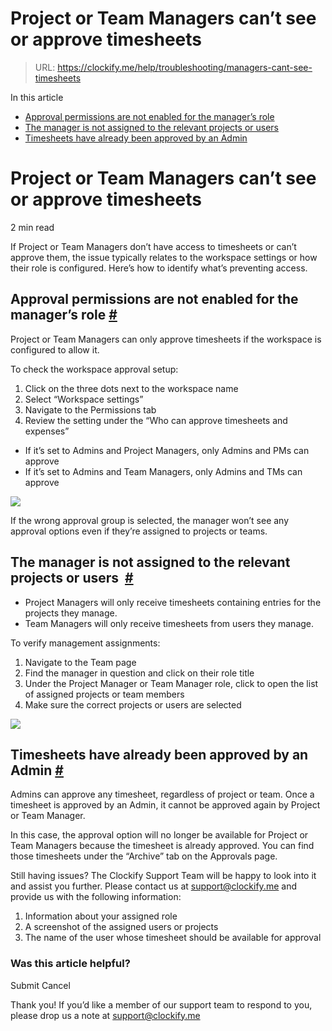 # Project or Team Managers can’t see or approve timesheets

> URL: https://clockify.me/help/troubleshooting/managers-cant-see-timesheets

In this article

* [Approval permissions are not enabled for the manager’s role](#approval-permissions-are-not-enabled-for-the-manager’s-role)
* [The manager is not assigned to the relevant projects or users](#the-manager-is-not-assigned-to-the-relevant-projects-or-users )
* [Timesheets have already been approved by an Admin](#timesheets-have-already-been-approved-by-an-admin)

# Project or Team Managers can’t see or approve timesheets

2 min read

If Project or Team Managers don’t have access to timesheets or can’t approve them, the issue typically relates to the workspace settings or how their role is configured. Here’s how to identify what’s preventing access.

## Approval permissions are not enabled for the manager’s role [#](#approval-permissions-are-not-enabled-for-the-managers-role)

Project or Team Managers can only approve timesheets if the workspace is configured to allow it.

To check the workspace approval setup:

1. Click on the three dots next to the workspace name
2. Select “Workspace settings”
3. Navigate to the Permissions tab
4. Review the setting under the “Who can approve timesheets and expenses”

* If it’s set to Admins and Project Managers, only Admins and PMs can approve
* If it’s set to Admins and Team Managers, only Admins and TMs can approve

![](https://clockify.me/help/wp-content/uploads/2025/06/AD_4nXfOv4V1BfEjc0ZInwQpuX3pBV4355tg5qbYw9Sh_y6gM4hhm2xBGSJaEClIpl-oYUXo9pzTtwFH7-LcPXH5ZzU170hyJ8bmLPWlyWx6-ntElF0_F-3eUtw19lNYVsquLdtfpne-.png)

If the wrong approval group is selected, the manager won’t see any approval options even if they’re assigned to projects or teams.

## The manager is not assigned to the relevant projects or users  [#](#the-manager-is-not-assigned-to-the-relevant-projects-or-users)

* Project Managers will only receive timesheets containing entries for the projects they manage.
* Team Managers will only receive timesheets from users they manage.

To verify management assignments:

1. Navigate to the Team page
2. Find the manager in question and click on their role title
3. Under the Project Manager or Team Manager role, click to open the list of assigned projects or team members
4. Make sure the correct projects or users are selected

![](https://clockify.me/help/wp-content/uploads/2025/06/AD_4nXcTeuDWRoUgsubyc6mrQM9XBWVZeiPCnEvOIe8qX5BoVU25f2iQp6UGxgNF_GxTorgm8BLSLe9OvdhyKnf-0ldz9AIPUD-lwHmoHhLIKEdDujIjqc6uidaAH8VDUwb2sySc1YhOTg.png)

## Timesheets have already been approved by an Admin [#](#timesheets-have-already-been-approved-by-an-admin)

Admins can approve any timesheet, regardless of project or team. Once a timesheet is approved by an Admin, it cannot be approved again by Project or Team Manager.

In this case, the approval option will no longer be available for Project or Team Managers because the timesheet is already approved. You can find those timesheets under the “Archive” tab on the Approvals page.

Still having issues? The Clockify Support Team will be happy to look into it and assist you further. Please contact us at [support@clockify.me](mailto:support@clockify.me) and provide us with the following information:

1. Information about your assigned role
2. A screenshot of the assigned users or projects
3. The name of the user whose timesheet should be available for approval

### Was this article helpful?

Submit
Cancel

Thank you! If you’d like a member of our support team to respond to you, please drop us a note at support@clockify.me